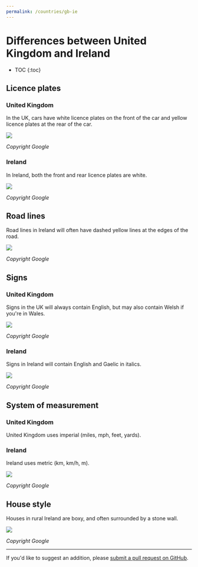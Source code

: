 ```yaml
---
permalink: /countries/gb-ie
---
```


# Differences between United Kingdom and Ireland

* TOC
{:toc}

## Licence plates

### United Kingdom

In the UK, cars have white licence plates on the front of the car and yellow licence plates at the rear of the car.

![](gb-licence-plates.png)

_Copyright Google_

### Ireland

In Ireland, both the front and rear licence plates are white.

![](ie-licence-plates.png)

_Copyright Google_

## Road lines

Road lines in Ireland will often have dashed yellow lines at the edges of the road.

![](ie-road-lines.png)

_Copyright Google_

## Signs

### United Kingdom

Signs in the UK will always contain English, but may also contain Welsh if you're in Wales.

![](gb-wales-sign.png)

_Copyright Google_

### Ireland

Signs in Ireland will contain English and Gaelic in italics.

![](ie-sign.png)

_Copyright Google_

## System of measurement

### United Kingdom

United Kingdom uses imperial (miles, mph, feet, yards).

### Ireland

Ireland uses metric (km, km/h, m).

![](ie-speed.png)

_Copyright Google_

## House style

Houses in rural Ireland are boxy, and often surrounded by a stone wall.

![](ie-house.png)

_Copyright Google_

---

If you'd like to suggest an addition, please [submit a pull request on GitHub](https://github.com/ntzm/geo-stats/edit/master/docs/countries/gb-ie/index.md).
